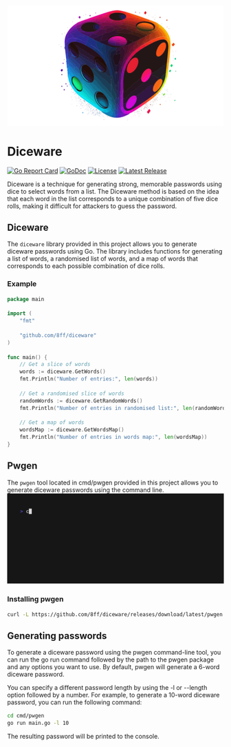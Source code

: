 ![logo](media/dice.svg)
# Diceware

[![Go Report Card](https://goreportcard.com/badge/github.com/8ff/diceware)](https://goreportcard.com/report/github.com/8ff/diceware)
[![GoDoc](https://godoc.org/github.com/8ff/diceware?status.svg)](https://godoc.org/github.com/8ff/diceware)
[![License](https://img.shields.io/badge/License-GPLv3-blue.svg)](https://raw.githubusercontent.com/8ff/diceware/master/LICENSE)
[![Latest Release](https://img.shields.io/github/v/release/8ff/diceware?include_prereleases&label=Latest%20Release)](https://github.com/8ff/diceware/releases/latest)



Diceware is a technique for generating strong, memorable passwords using dice to select words from a list. The Diceware method is based on the idea that each word in the list corresponds to a unique combination of five dice rolls, making it difficult for attackers to guess the password.

## Diceware
The `diceware` library provided in this project allows you to generate diceware passwords using Go. The library includes functions for generating a list of words, a randomised list of words, and a map of words that corresponds to each possible combination of dice rolls.

### Example
```go
package main

import (
	"fmt"

	"github.com/8ff/diceware"
)

func main() {
	// Get a slice of words
	words := diceware.GetWords()
	fmt.Println("Number of entries:", len(words))

	// Get a randomised slice of words
	randomWords := diceware.GetRandomWords()
	fmt.Println("Number of entries in randomised list:", len(randomWords))

	// Get a map of words
	wordsMap := diceware.GetWordsMap()
	fmt.Println("Number of entries in words map:", len(wordsMap))
}
```

## Pwgen
The `pwgen` tool located in cmd/pwgen provided in this project allows you to generate diceware passwords using the command line.
![pwgen demo](media/pwgen.gif)

### Installing pwgen
```bash
curl -L https://github.com/8ff/diceware/releases/download/latest/pwgen.linux.amd64 -o pwgen && chmod +x pwgen
```

## Generating passwords
To generate a diceware password using the pwgen command-line tool, you can run the go run command followed by the path to the pwgen package and any options you want to use. By default, pwgen will generate a 6-word diceware password.

You can specify a different password length by using the -l or --length option followed by a number. For example, to generate a 10-word diceware password, you can run the following command:

```bash
cd cmd/pwgen
go run main.go -l 10
```

The resulting password will be printed to the console.